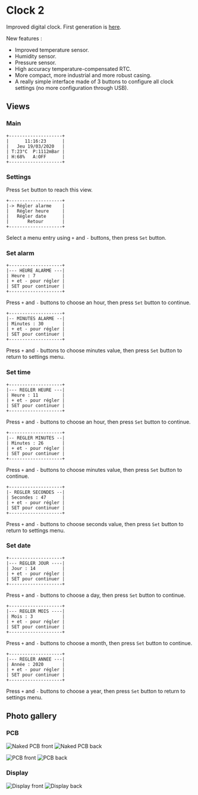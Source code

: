 # Clock 2

Improved digital clock. First generation is [here](https://github.com/RICCIARDI-Adrien/Clock).  

New features :
* Improved temperature sensor.
* Humidity sensor.
* Pressure sensor.
* High accuracy temperature-compensated RTC.
* More compact, more industrial and more robust casing.
* A really simple interface made of 3 buttons to configure all clock settings (no more configuration through USB).

## Views

### Main

```
+--------------------+
|      11:16:23      |
|   Jeu 19/03/2020   |
| T:23°C  P:1112mBar |
| H:68%   A:OFF      |
+--------------------+
```

### Settings

Press `Set` button to reach this view.

```
+--------------------+
|-> Régler alarme    |
|   Régler heure     |
|   Régler date      |
|       Retour       |
+--------------------+
```
Select a menu entry using `+` and `-` buttons, then press `Set` button.

### Set alarm

```
+--------------------+
|--- HEURE ALARME ---|
| Heure : 7          |
| + et - pour régler |
| SET pour continuer |
+--------------------+
```
Press `+` and `-` buttons to choose an hour, then press `Set` button to continue.

```
+--------------------+
|-- MINUTES ALARME --|
| Minutes : 30       |
| + et - pour régler |
| SET pour continuer |
+--------------------+
```
Press `+` and `-` buttons to choose minutes value, then press `Set` button to return to settings menu.

### Set time

```
+--------------------+
|--- REGLER HEURE ---|
| Heure : 11         |
| + et - pour régler |
| SET pour continuer |
+--------------------+
```
Press `+` and `-` buttons to choose an hour, then press `Set` button to continue.

```
+--------------------+
|-- REGLER MINUTES --|
| Minutes : 26       |
| + et - pour régler |
| SET pour continuer |
+--------------------+
```
Press `+` and `-` buttons to choose minutes value, then press `Set` button to continue.

```
+--------------------+
|- REGLER SECONDES --|
| Secondes : 47      |
| + et - pour régler |
| SET pour continuer |
+--------------------+
```
Press `+` and `-` buttons to choose seconds value, then press `Set` button to return to settings menu.

### Set date

```
+--------------------+
|--- REGLER JOUR ----|
| Jour : 14          |
| + et - pour régler |
| SET pour continuer |
+--------------------+
```
Press `+` and `-` buttons to choose a day, then press `Set` button to continue.

```
+--------------------+
|--- REGLER MOIS ----|
| Mois : 3           |
| + et - pour régler |
| SET pour continuer |
+--------------------+
```
Press `+` and `-` buttons to choose a month, then press `Set` button to continue.

```
+--------------------+
|--- REGLER ANNEE ---|
| Année : 2020       |
| + et - pour régler |
| SET pour continuer |
+--------------------+
```
Press `+` and `-` buttons to choose a year, then press `Set` button to return to settings menu.

## Photo gallery

### PCB

![Naked PCB front](https://github.com/RICCIARDI-Adrien/Clock_2/blob/master/Resources/Pictures/Naked_PCB_Front.jpg)
![Naked PCB back](https://github.com/RICCIARDI-Adrien/Clock_2/blob/master/Resources/Pictures/Naked_PCB_Back.jpg)

![PCB front](https://github.com/RICCIARDI-Adrien/Clock_2/blob/master/Resources/Pictures/PCB_Front.jpg)
![PCB back](https://github.com/RICCIARDI-Adrien/Clock_2/blob/master/Resources/Pictures/PCB_Back.jpg)

### Display

![Display front](https://github.com/RICCIARDI-Adrien/Clock_2/blob/master/Resources/Pictures/Display_Front.jpg)
![Display back](https://github.com/RICCIARDI-Adrien/Clock_2/blob/master/Resources/Pictures/Display_Back.jpg)
